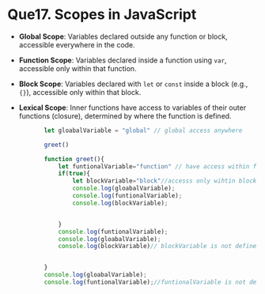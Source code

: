 # Que17.  Scopes in JavaScript

- **Global Scope**: Variables declared outside any function or block, accessible everywhere in the code.
- **Function Scope**: Variables declared inside a function using `var`, accessible only within that function.
- **Block Scope**: Variables declared with `let` or `const` inside a block (e.g., `{}`), accessible only within that block.
- **Lexical Scope**: Inner functions have access to variables of their outer functions (closure), determined by where the function is defined.

     ```js
            let gloabalVariable = "global" // global access anywhere

            greet()

            function greet(){
                let funtionalVariable="function" // have access within funtion only 
                if(true){
                    let blockVariable="block"//accesss only wihtin block
                    console.log(gloabalVariable);
                    console.log(funtionalVariable);
                    console.log(blockVariable);


                }
                console.log(funtionalVariable);
                console.log(gloabalVariable);
                console.log(blockVariable)// blockVariable is not defined


            }
            console.log(gloabalVariable);
            console.log(funtionalVariable);//funtionalVariable is not defined

    ```